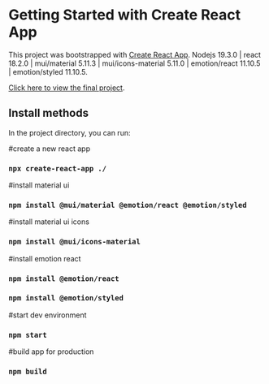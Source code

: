 # Getting Started with Create React App

This project was bootstrapped with [Create React App](https://github.com/facebook/create-react-app). Nodejs 19.3.0 | react 18.2.0 | mui/material 5.11.3 | mui/icons-material 5.11.0 | emotion/react 11.10.5 | emotion/styled 11.10.5.

[Click here to view the final project](https://www.diogogarcia.com.br).

## Install methods

In the project directory, you can run:

#create a new react app
### `npx create-react-app ./`

#install material ui
### `npm install @mui/material @emotion/react @emotion/styled`

#install material ui icons
### `npm install @mui/icons-material`

#install emotion react
### `npm install @emotion/react`
### `npm install @emotion/styled`

#start dev environment
### `npm start`

#build app for production 
### `npm build`